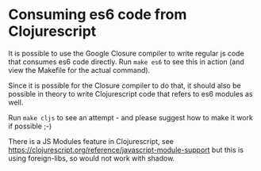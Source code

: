 # Consuming es6 code from Clojurescript

It is possible to use the Google Closure compiler to write regular js code that 
consumes es6 code directly. Run `make es6` to see this in action (and view the Makefile for the actual command).

Since it is possible for the Closure compiler to do that, it should also be possible in theory to write 
Clojurescript code that refers to es6 modules as well. 

Run `make cljs` to see an attempt - and please suggest how to make it work if possible ;-)

There is a JS Modules feature in Clojurescript, see https://clojurescript.org/reference/javascript-module-support
but this is using foreign-libs, so would not work with shadow.

